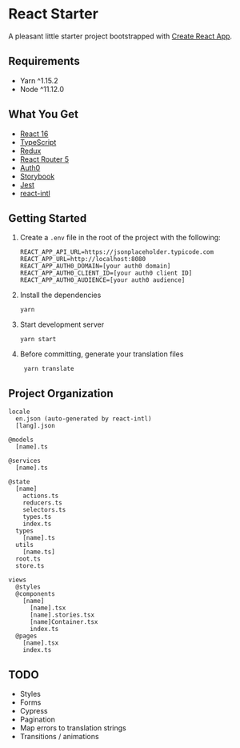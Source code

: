 # React Starter

A pleasant little starter project bootstrapped with [Create React App](https://facebook.github.io/create-react-app/).

## Requirements

- Yarn ^1.15.2
- Node ^11.12.0

## What You Get

- [React 16](https://reactjs.org/)
- [TypeScript](https://www.typescriptlang.org/)
- [Redux](https://redux.js.org/)
- [React Router 5](https://reacttraining.com/react-router/)
- [Auth0](https://auth0.com/)
- [Storybook](https://storybook.js.org/)
- [Jest](https://jestjs.io/)
- [react-intl](https://github.com/yahoo/react-intl)

## Getting Started

1.  Create a `.env` file in the root of the project with the following:

        REACT_APP_API_URL=https://jsonplaceholder.typicode.com
        REACT_APP_URL=http://localhost:8080
        REACT_APP_AUTH0_DOMAIN=[your auth0 domain]
        REACT_APP_AUTH0_CLIENT_ID=[your auth0 client ID]
        REACT_APP_AUTH0_AUDIENCE=[your auth0 audience]

2.  Install the dependencies

        yarn

3.  Start development server

        yarn start

4. Before committing, generate your translation files

        yarn translate

## Project Organization

```
locale
  en.json (auto-generated by react-intl)
  [lang].json

@models
  [name].ts

@services
  [name].ts

@state
  [name]
    actions.ts
    reducers.ts
    selectors.ts
    types.ts
    index.ts
  types
    [name].ts
  utils
    [name.ts]
  root.ts
  store.ts

views
  @styles
  @components
    [name]
      [name].tsx
      [name].stories.tsx
      [name]Container.tsx
      index.ts
  @pages
    [name].tsx
    index.ts
```

## TODO
* Styles
* Forms
* Cypress
* Pagination
* Map errors to translation strings
* Transitions / animations
